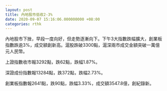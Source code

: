 ```yaml
---
layout: post
title: 內地股市低收2-3%
date: 2020-09-07 15:16:06.000000000 +08:00
categories: rthk
---
```


內地股市下挫，早段一度向好，但走勢逐漸向下。下午3大指數跌幅擴大，創業板指數跌逾3%，成交額創新高。滬股跌破3300點，滬深兩市成交金額突破一萬億元人民幣。

上證指數收市報3292點，跌62點，跌幅1.87%。

深證成份指數報13284點，跌372點，跌幅2.73%。

創業板指數報2641點，跌90點，跌幅3.33%，成交額3547.8億，創紀錄新。
